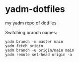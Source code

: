 # yadm-dotfiles
my yadm repo of dotfiles

Switching branch names:
```
yadm branch -m master main
yadm fetch origin
yadm branch -u origin/main main
yadm remote set-head origin -a
```
